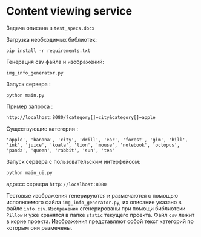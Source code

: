 # Сontent viewing service

Задача описана в `test_specs.docx`

Загрузка необходимых библиотек:
```shell
pip install -r requirements.txt
```
Генерация csv файла и изображений:
```shell
img_info_generator.py
```
Запуск сервера :
```shell
python main.py 
```
Пример запроса :
```shell
http://localhost:8080/?category[]=city&category[]=apple
```
Существующие категории :
```shell
'apple', 'banana', 'city', 'drill', 'ear', 'forest', 'gim', 'hill', 'ink', 'juice', 'koala', 'lion', 'mouse', 'notebook', 'octopus', 'panda', 'queen', 'rabbit', 'sun', 'tea'
```

Запуск сервера с пользовательским интерфейсом:
```shell
python main_ui.py 
```
адресс сервера `http://localhost:8080`

Тестовые изображения генерируются и размечаются с помощью исполняемого файла `img_info_generator.py`, их описание указано в файле `info.csv`. `Изображения` сгенерированы при помощи библиотеки `Pillow` и уже хранятся в папке `static` текущего проекта. Файл `csv` лежит в корне проекта. Изображения представляют собой текст категорий по которым они размечены.